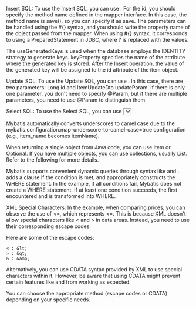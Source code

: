 Insert SQL:
To use the Insert SQL, you can use <insert>.
For the id, you should specify the method name 
defined in the mapper interface.
In this case, the method name is save(),
so you can specify it as save.
The parameters can be handled using the #{} syntax,
and you should write the property name of the object 
passed from the mapper.
When using #{} syntax, it corresponds to using a PreparedStatement in JDBC, where ? is replaced with the values.

The useGeneratedKeys is used when the database employs the IDENTITY strategy to generate keys. keyProperty specifies the name of the attribute where the generated key is stored. After the Insert operation, the value of the generated key will be assigned to the id attribute of the item object.

Update SQL:
To use the Update SQL, you can use <update>. In this case, there are two parameters: Long id and ItemUpdateDto updateParam. If there is only one parameter, you don't need to specify @Param, but if there are multiple parameters, you need to use @Param to distinguish them.

Select SQL:
To use the Select SQL, you can use <select>. The resultType specifies the return type, and in this case, the results are mapped to the Item object. Thanks to the configuration in application.properties where mybatis.type-aliases-package=hello.itemservice.domain is specified, you don't have to write the full package name. If not, you would need to specify the complete package names.

Mybatis automatically converts underscores to camel case due to the mybatis.configuration.map-underscore-to-camel-case=true configuration (e.g., item_name becomes itemName).

When returning a single object from Java code, you can use Item or Optional<Item>. If you have multiple objects, you can use collections, usually List. Refer to the following for more details.

Mybatis supports convenient dynamic queries through syntax like <where> and <if>. <if> adds a clause if the condition is met, and <where> appropriately constructs the WHERE statement. In the example, if all <if> conditions fail, Mybatis does not create a WHERE statement. If at least one <if> condition succeeds, the first encountered and is transformed into WHERE.

XML Special Characters:
In the example, when comparing prices, you can observe the use of &lt;=, which represents <=. This is because XML doesn't allow special characters like < and > in data areas. Instead, you need to use their corresponding escape codes.

Here are some of the escape codes:
```
< : &lt;
> : &gt;
& : &amp;
```
Alternatively, you can use CDATA syntax provided by XML to use special characters within it. However, be aware that using CDATA might prevent certain features like <if> and <where> from working as expected.

You can choose the appropriate method (escape codes or CDATA) depending on your specific needs.